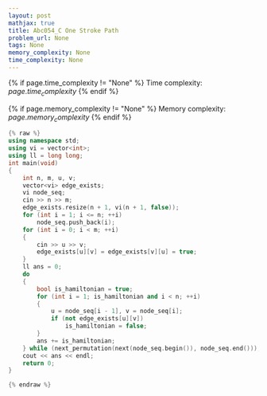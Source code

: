 ```yaml
---
layout: post
mathjax: true
title: Abc054_C One Stroke Path
problem_url: None
tags: None
memory_complexity: None
time_complexity: None
---
```




{% if page.time_complexity != "None" %}
Time complexity: ${{ page.time_complexity }}$
{% endif %}

{% if page.memory_complexity != "None" %}
Memory complexity: ${{ page.memory_complexity }}$
{% endif %}

```cpp
{% raw %}
using namespace std;
using vi = vector<int>;
using ll = long long;
int main(void)
{
    int n, m, u, v;
    vector<vi> edge_exists;
    vi node_seq;
    cin >> n >> m;
    edge_exists.resize(n + 1, vi(n + 1, false));
    for (int i = 1; i <= n; ++i)
        node_seq.push_back(i);
    for (int i = 0; i < m; ++i)
    {
        cin >> u >> v;
        edge_exists[u][v] = edge_exists[v][u] = true;
    }
    ll ans = 0;
    do
    {
        bool is_hamiltonian = true;
        for (int i = 1; is_hamiltonian and i < n; ++i)
        {
            u = node_seq[i - 1], v = node_seq[i];
            if (not edge_exists[u][v])
                is_hamiltonian = false;
        }
        ans += is_hamiltonian;
    } while (next_permutation(next(node_seq.begin()), node_seq.end()));
    cout << ans << endl;
    return 0;
}

{% endraw %}
```